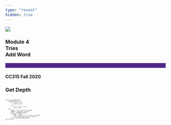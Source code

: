 ```yaml
---
type: "reveal"
hidden: true
---
```


<section>
<img class="stretch plain" src="/images/core-logo-on-white.png">
<h3> Module 4 <br> Tries <br> Add Word</h3>
<hr style="height:15px;color:512888;background-color:512888;">
<h4>CC315 Fall 2020</h4>
</section>


<section>
<h3> Get Depth </h3>
<pre class="" style="font-size: .3em; width: 54%"><code class="python">
function ADDWORD(WORD)
    if WORD length is 0
        if already a word
            return false
        else
            set is_word to true
            return true
    else
        FIRST = first character of WORD
        REMAIN = remainder of WORD
        CHILD = FINDCHILD(FIRST)
        if CHILD is NONE
            NODE = new MyTrie with item equal FIRST
            insert NODE into our existing trie 
        return CHILD.ADDWORD(REMAIN)
end function
 </code></pre>
</section>